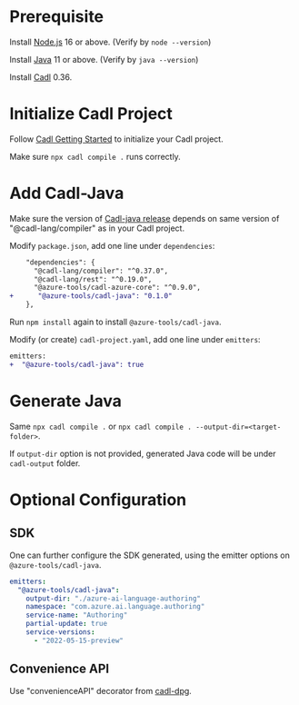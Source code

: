 # Prerequisite

Install [Node.js](https://nodejs.org/en/download/) 16 or above. (Verify by `node --version`)

Install [Java](https://docs.microsoft.com/java/openjdk/download) 11 or above. (Verify by `java --version`)

Install [Cadl](https://github.com/microsoft/cadl/) 0.36. 

# Initialize Cadl Project

Follow [Cadl Getting Started](https://github.com/microsoft/cadl/#using-node--npm) to initialize your Cadl project.

Make sure `npx cadl compile .` runs correctly.

# Add Cadl-Java

Make sure the version of [Cadl-java release](https://github.com/Azure/autorest.java/releases) depends on same version of "@cadl-lang/compiler" as in your Cadl project.

Modify `package.json`, add one line under `dependencies`:
```diff
    "dependencies": {
      "@cadl-lang/compiler": "^0.37.0",
      "@cadl-lang/rest": "^0.19.0",
      "@azure-tools/cadl-azure-core": "^0.9.0",
+      "@azure-tools/cadl-java": "0.1.0"
    },
```

Run `npm install` again to install `@azure-tools/cadl-java`.

Modify (or create) `cadl-project.yaml`, add one line under `emitters`:
```diff
emitters:
+  "@azure-tools/cadl-java": true
```

# Generate Java

Same `npx cadl compile .` or `npx cadl compile . --output-dir=<target-folder>`.

If `output-dir` option is not provided, generated Java code will be under `cadl-output` folder.

# Optional Configuration

## SDK

One can further configure the SDK generated, using the emitter options on `@azure-tools/cadl-java`.

```yaml
emitters:
  "@azure-tools/cadl-java":
    output-dir: "./azure-ai-language-authoring"
    namespace: "com.azure.ai.language.authoring"
    service-name: "Authoring"
    partial-update: true
    service-versions:
      - "2022-05-15-preview"
```

## Convenience API

Use "convenienceAPI" decorator from [cadl-dpg](https://github.com/Azure/cadl-azure/tree/main/packages/cadl-dpg).
